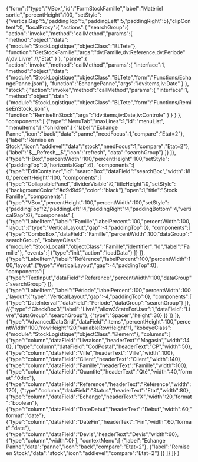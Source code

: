 {"form":{"type":"VBox","id":"FormStockFamille","label":"Matériel sortie","percentHeight":100,
"setStyle":{"verticalGap":5,"paddingTop":5,"paddingLeft":5,"paddingRight":5},"clipContent":0,
"localProxy":{
	"actions":{
		"searchGroup":{
			"action":"invoke","method":"callMethod","params":{
			"method":"object","data":{"module":"StockLogistique","objectClass":"BLTete"},
			"function":"GetStockFamille","args":"dv:Famille,dv:Reference,dv:Periode"  //,dv:Livre" //,"Etat"
			}
		},
		"panne":{
			"action":"invoke","method":"callMethod","params":{
			"interface":1,
			"method":"object","data":{"module":"StockLogistique","objectClass":"BLTete","form":"Functions/EchangePanne.json"},
			"function":"EchangePanne","args":"idv:items,iv:Date"
			}
		},
		"stock":{
			"action":"invoke","method":"callMethod","params":{
			"interface":1,
			"method":"object","data":{"module":"StockLogistique","objectClass":"BLTete","form":"Functions/RemiseEnStock.json"},
			"function":"RemiseEnStock","args":"idv:items,iv:Date,iv:Controle"
			}
		}
	}
},
"components":[
	{"type":"MenuTab","maxLines":1,"id":"menuList",
	"menuItems":[
		{"children":[
			{"label":"Echange Panne","icon":"back","data":"panne","needFocus":1,"compare":"Etat=2"},
			{"label":"Remise en Stock","icon":"addlevel","data":"stock","needFocus":1,"compare":"Etat=2"},
			{"label":"$__Refresh__$","icon":"refresh", "data":"searchGroup"}
		]}
	]},
	{"type":"HBox","percentWidth":100,"percentHeight":100,"setStyle":{"paddingTop":0,"horizontalGap":4},
	"components":[
		{"type":"EditContainer","id":"searchBox","dataField":"searchBox","width":180,"percentHeight":100,
		"components":[
			{"type":"CollapsiblePanel","dividerVisible":0,"titleHeight":0,"setStyle":{"backgroundColor":"#d9d9d9","color":"black"},"open":1,"title":"Stock Famille",
			"components":[
				{"type":"VBox","percentHeight":100,"percentWidth":100,"setStyle":{"paddingTop":2,"paddingLeft":4,"paddingRight":4,"paddingBottom":4,"verticalGap":6},
				"components":[
					{"type":"LabelItem","label":"Famille","labelPercent":100,"percentWidth":100,"layout":{"type":"VerticalLayout","gap":-4,"paddingTop":0},
					"components":[
						{"type":"ComboBox","dataField":"Famille","percentWidth":100,"dataGroup":"searchGroup",
						"kobeyeClass":{"module":"StockLocatif","objectClass":"Famille","identifier":"Id","label":"Famille"},
						"events":[
							{"type":"init","action":"loadData"}
						]}
					]},
					{"type":"LabelItem","label":"Référence","labelPercent":100,"percentWidth":100,"layout":{"type":"VerticalLayout","gap":-4,"paddingTop":0},
					"components":[
						{"type":"TextInput","dataField":"Reference","percentWidth":100,"dataGroup":"searchGroup"}
					]},
					{"type":"LabelItem","label":"Période","labelPercent":100,"percentWidth":100,"layout":{"type":"VerticalLayout","gap":-4,"paddingTop":0},
					"components":[
						{"type":"DateInterval","dataField":"Periode","dataGroup":"searchGroup"}
					]},
					//{"type":"CheckBox3","label":"Livré","allow3StateForUser":1,"dataField":"Livre","dataGroup":"searchGroup"},
					{"type":"Spacer","height":30}
				]}
			]}
		]},
		{"type":"AdvancedDataGrid","dataField":"items","percentHeight":100,"percentWidth":100,"rowHeight":20,"variableRowHeight":1,
		"kobeyeClass":{"module":"StockLogistique","objectClass":"Element"},
		"columns":[
			{"type":"column","dataField":"Livraison","headerText":"Magasin","width":140},
			{"type":"column","dataField":"CodPostal","headerText":"CP","width":50},
			{"type":"column","dataField":"Ville","headerText":"Ville","width":100},
			{"type":"column","dataField":"Client","headerText":"Client","width":140},
			{"type":"column","dataField":"Famille","headerText":"Famille","width":100},
			{"type":"column","dataField":"Quantite","headerText":"Qté","width":40,"format":"0dec"},
			{"type":"column","dataField":"Reference","headerText":"Référence","width":120},
			{"type":"column","dataField":"Status","headerText":"Etat","width":80},
			{"type":"column","dataField":"Echange","headerText":"X","width":20,"format":"boolean"},
			{"type":"column","dataField":"DateDebut","headerText":"Début","width":60,"format":"date"},
			{"type":"column","dataField":"DateFin","headerText":"Fin","width":60,"format":"date"},
			{"type":"column","dataField":"Devis","headerText":"Devis","width":60},
			{"type":"column","width":0}
		],
		"contextMenu":[
			{"label":"Echange Panne","data":"panne","icon":"back","compare":"Etat=2"},
			{"label":"Remise en Stock","data":"stock","icon":"addlevel","compare":"Etat=2"}
		]}
	]}
]}
}